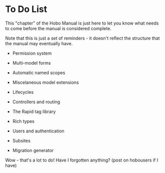 # To Do List

This "chapter" of the Hobo Manual is just here to let you know what needs to come before the manual is considered complete.

Note that this is just a set of reminders - it doesn't reflect the structure that the manual may eventually have.

 - Permission system

 - Multi-model forms

 - Automatic named scopes

 - Miscelaneous model extensions
     
 - Lifecycles
     
 - Controllers and routing
 
 - The Rapid tag library
 
 - Rich types
 
 - Users and authentication
 
 - Subsites
 
 - Migration generator
 
Wow - that's a lot to do! Have I forgotten anything? (post on hobousers if I have)
